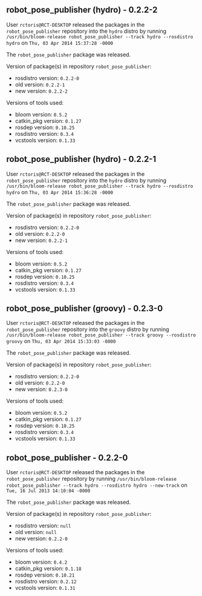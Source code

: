 ## robot_pose_publisher (hydro) - 0.2.2-2

User `rctoris@RCT-DESKTOP` released the packages in the `robot_pose_publisher` repository into the `hydro` distro by running `/usr/bin/bloom-release robot_pose_publisher --track hydro --rosdistro hydro` on `Thu, 03 Apr 2014 15:37:28 -0000`

The `robot_pose_publisher` package was released.

Version of package(s) in repository `robot_pose_publisher`:
- rosdistro version: `0.2.2-0`
- old version: `0.2.2-1`
- new version: `0.2.2-2`

Versions of tools used:
- bloom version: `0.5.2`
- catkin_pkg version: `0.1.27`
- rosdep version: `0.10.25`
- rosdistro version: `0.3.4`
- vcstools version: `0.1.33`


## robot_pose_publisher (hydro) - 0.2.2-1

User `rctoris@RCT-DESKTOP` released the packages in the `robot_pose_publisher` repository into the `hydro` distro by running `/usr/bin/bloom-release robot_pose_publisher --track hydro --rosdistro hydro` on `Thu, 03 Apr 2014 15:36:28 -0000`

The `robot_pose_publisher` package was released.

Version of package(s) in repository `robot_pose_publisher`:
- rosdistro version: `0.2.2-0`
- old version: `0.2.2-0`
- new version: `0.2.2-1`

Versions of tools used:
- bloom version: `0.5.2`
- catkin_pkg version: `0.1.27`
- rosdep version: `0.10.25`
- rosdistro version: `0.3.4`
- vcstools version: `0.1.33`


## robot_pose_publisher (groovy) - 0.2.3-0

User `rctoris@RCT-DESKTOP` released the packages in the `robot_pose_publisher` repository into the `groovy` distro by running `/usr/bin/bloom-release robot_pose_publisher --track groovy --rosdistro groovy` on `Thu, 03 Apr 2014 15:33:03 -0000`

The `robot_pose_publisher` package was released.

Version of package(s) in repository `robot_pose_publisher`:
- rosdistro version: `0.2.2-0`
- old version: `0.2.2-0`
- new version: `0.2.3-0`

Versions of tools used:
- bloom version: `0.5.2`
- catkin_pkg version: `0.1.27`
- rosdep version: `0.10.25`
- rosdistro version: `0.3.4`
- vcstools version: `0.1.33`


## robot_pose_publisher - 0.2.2-0

User `rctoris@RCT-DESKTOP` released the packages in the `robot_pose_publisher` repository by running `/usr/bin/bloom-release robot_pose_publisher --track hydro --rosdistro hydro --new-track` on `Tue, 16 Jul 2013 14:10:04 -0000`

The `robot_pose_publisher` package was released.

Version of package(s) in repository `robot_pose_publisher`:
- rosdistro version: `null`
- old version: `null`
- new version: `0.2.2-0`

Versions of tools used:
- bloom version: `0.4.2`
- catkin_pkg version: `0.1.18`
- rosdep version: `0.10.21`
- rosdistro version: `0.2.12`
- vcstools version: `0.1.31`


